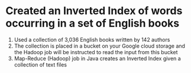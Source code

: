 <h1>Created an Inverted Index of words occurring in a set of English books</h1>
<ol>
<li>Used a collection of 3,036 English books written by 142 authors</li>
<li>The collection is placed in a bucket on your Google cloud storage and the Hadoop job will be instructed to read the input 
from this bucket</li>
<li>Map-Reduce (Hadoop) job in Java creates an Inverted Index given a collection of text files</li>
</ol>
